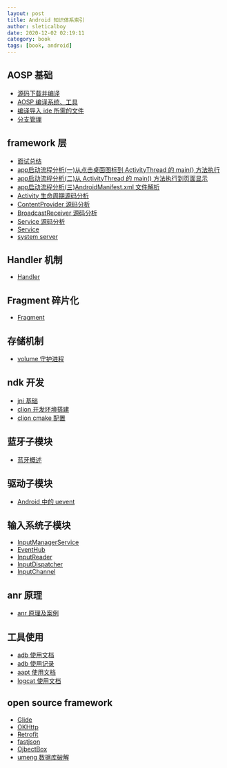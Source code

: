 ```yaml
---
layout: post
title: Android 知识体系索引
author: sleticalboy
date: 2020-12-02 02:19:11
category: book
tags: [book, android]
---
```


## AOSP 基础
- [源码下载并编译](/android/2019/12/12/aosp-compile-source-code/)
- [AOSP 编译系统、工具](/android/2019/01/21/build-aosp/)
- [编译导入 ide 所需的文件](/android/2019/01/21/build-idegen-jar/)
- [分支管理](/android/2019/07/15/aosp-checkout-branch/)

## framework 层
- [面试总结](/android/2019/09/28/interview-summary/)
- [app启动流程分析(一)从点击桌面图标到 ActivityThread 的 main() 方法执行](/android/2019/04/09/app启动流程分析-01/)
- [app启动流程分析(二)从 ActivityThread 的 main() 方法执行到页面显示](/android/2019/04/13/app启动流程分析-02/)
- [app启动流程分析(三)AndroidManifest.xml 文件解析](/android/2019/04/17/AndroidManifest文件解析/)
- [Activity 生命周期源码分析](/android/2020/12/01/android-activity-lifecycle/)
- [ContentProvider 源码分析](/android/2020/12/02/android-content-provider/)
- [BroadcastReceiver 源码分析](/android/2020/12/01/android-broadcast-receiver/)
- [Service 源码分析](/android/2020/12/01/android-service/)
- [Service](/android/2020/12/08/android-service-outline/)
- [system server](/android/2019/12/12/system-server/)

## Handler 机制
- [Handler](/android/2019/09/02/handler/)

## Fragment 碎片化
- [Fragment](/android/2019/09/27/fragment/)

## 存储机制
- [volume 守护进程](/android/2019/12/12/vold-storaged/)

## ndk 开发
- [jni 基础](/android/2020/05/27/android-jni-basic/)
- [clion 开发环境搭建](/android/2020/06/03/clion-dev/)
- [clion cmake 配置](/assets/android/clion-cmake-config.png)

## 蓝牙子模块
- [蓝牙概述](/android/2020/05/29/android-bluetooth/)

## 驱动子模块
- [Android 中的 uevent](/android/2020/07/03/uevent/)

## 输入系统子模块
- [InputManagerService]()
- [EventHub]()
- [InputReader]()
- [InputDispatcher]()
- [InputChannel]()

## anr 原理
- [anr 原理及案例](/android/2020/12/02/anr/)

## 工具使用
- [adb 使用文档](/android/2020/03/25/adb-doc/)
- [adb 使用记录](/android/2020/02/01/android-usage-of-adb/)
- [aapt 使用文档](/android/2020/11/05/build-tools-aapt/)
- [logcat 使用文档](/android/2020/03/25/logcat-doc/)

## open source framework
- [Glide](/open-source/2019/01/17/glide/)
- [OKHttp](/open-source/2019/07/08/okhttp/)
- [Retrofit](/open-source/2019/01/17/retrofit/)
- [fastjson](/open-source/2019/01/17/fast-json/)
- [OjbectBox](/open-source/2019/04/07/objectbox/)
- [umeng 数据库破解](/open-source/2019/09/02/crack-umeng-database/)

